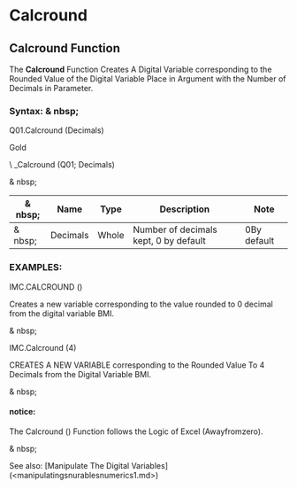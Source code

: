 # Calcround

## Calcround Function

The **Calcround** Function Creates A Digital Variable corresponding to the Rounded Value of the Digital Variable Place in Argument with the Number of Decimals in Parameter.

### Syntax: & nbsp;

Q01.Calcround (Decimals)

Gold

\ _Calcround (Q01; Decimals)

& nbsp;

|& nbsp;|**Name** |**Type** |**Description** |**Note** |
|--- |--- |--- |--- |--- |
|& nbsp;|Decimals |Whole |Number of decimals kept, 0 by default |&#48;By default |

### EXAMPLES:

IMC.CALCROUND ()

Creates a new variable corresponding to the value rounded to 0 decimal from the digital variable BMI.

& nbsp;

IMC.Calcround (4)

CREATES A NEW VARIABLE corresponding to the Rounded Value To 4 Decimals from the Digital Variable BMI.

& nbsp;

#### notice:

The Calcround () Function follows the Logic of Excel (Awayfromzero).

& nbsp;

See also: [Manipulate The Digital Variables] (<manipulatingsnurablesnumerics1.md>)